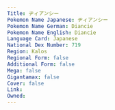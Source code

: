 ```yaml
---
﻿Title: ヂィアンシー
Pokemon Name Japanese: ヂィアンシー
Pokemon Name German: Diancie
Pokemon Name English: Diancie
Language Card: Japanese
National Dex Number: 719
Region: Kalos
Regional Form: false
Additional Form: false
Mega: false
Gigantamax: false
Cover: false
Link: 
Owned: 
---
```

